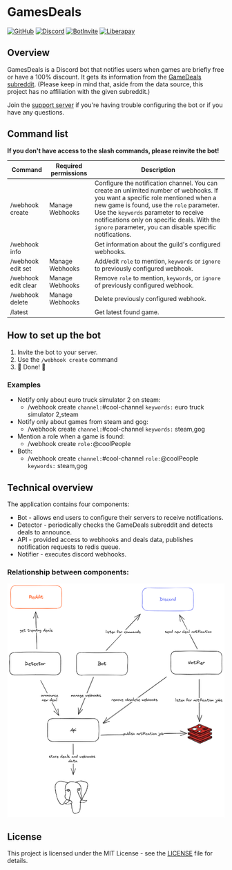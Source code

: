 # GamesDeals
[![GitHub](https://img.shields.io/github/license/mikolajkalwa/GamesDealsBot?style=for-the-badge)](LICENSE)
[![Discord](https://img.shields.io/discord/731855809818132480?style=for-the-badge&logo=discord)](https://discord.gg/ZkjqCmM)
[![BotInvite](https://img.shields.io/badge/Discord-Add%20bot%20to%20your%20server!-blue?style=for-the-badge&logo=discord)](https://discord.com/api/oauth2/authorize?client_id=396466836331429889&permissions=536870912&scope=bot%20applications.commands)
[![Liberapay](https://img.shields.io/liberapay/goal/mikolajkalwa?style=for-the-badge&logo=liberapay)](https://liberapay.com/mikolajkalwa/)

## Overview
GamesDeals is a Discord bot that notifies users when games are briefly free or have a 100% discount. It gets its information from the [GameDeals subreddit](https://www.reddit.com/r/GameDeals). (Please keep in mind that, aside from the data source, this project has no affiliation with the given subreddit.)

Join the [support server](https://discord.gg/ZkjqCmM) if you're having trouble configuring the bot or if you have any questions.

## Command list

**If you don't have access to the slash commands, please reinvite the bot!**

| Command             | Required permissions | Description                                                                                                                                                                                                                                                                                                                      |
| ------------------- | -------------------- | -------------------------------------------------------------------------------------------------------------------------------------------------------------------------------------------------------------------------------------------------------------------------------------------------------------------------------- |
| /webhook create     | Manage Webhooks      | Configure the notification channel. You can create an unlimited number of webhooks. If you want a specific role mentioned when a new game is found, use the `role` parameter. Use the `keywords` parameter to receive notifications only on specific deals. With the `ignore` parameter, you can disable specific notifications. |
| /webhook info       |                      | Get information about the guild's configured webhooks.                                                                                                                                                                                                                                                                           |
| /webhook edit set   | Manage Webhooks      | Add/edit `role` to mention, `keywords` or `ignore` to previously configured webhook.                                                                                                                                                                                                                                             |
| /webhook edit clear | Manage Webhooks      | Remove `role` to mention, `keywords`, or `ignore` of previously configured webhook.                                                                                                                                                                                                                                              |
| /webhook delete     | Manage Webhooks      | Delete previously configured webhook.                                                                                                                                                                                                                                                                                            |
| /latest             |                      | Get latest found game.                                                                                                                                                                                                                                                                                                           |

## How to set up the bot

1. Invite the bot to your server.
2. Use the `/webhook create` command
3. 🎉 Done! 🎉

### Examples

- Notify only about euro truck simulator 2 on steam:
  - /webhook create `channel:`#cool-channel `keywords:` euro truck simulator 2,steam
- Notify only about games from steam and gog:
  - /webhook create `channel:`#cool-channel `keywords:` steam,gog
- Mention a role when a game is found:
  - /webhook create `role:`@coolPeople
- Both:
  - /webhook create `channel:`#cool-channel `role:`@coolPeople `keywords:` steam,gog

## Technical overview
The application contains four components:
* Bot - allows end users to configure their servers to receive notifications.
* Detector - periodically checks the GameDeals subreddit and detects deals to announce.
* API - provided access to webhooks and deals data, publishes notification requests to redis queue.
* Notifier - executes discord webhooks.

### Relationship between components:
![Relationship between components][overview-diagram]


## License

This project is licensed under the MIT License - see the [LICENSE](LICENSE) file for details.


[overview-diagram]: /assets/overview.png
